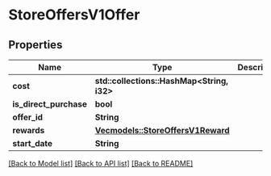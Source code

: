 # StoreOffersV1Offer

## Properties

Name | Type | Description | Notes
------------ | ------------- | ------------- | -------------
**cost** | **std::collections::HashMap<String, i32>** |  | 
**is_direct_purchase** | **bool** |  | 
**offer_id** | **String** |  | 
**rewards** | [**Vec<models::StoreOffersV1Reward>**](StoreOffersV1Reward.md) |  | 
**start_date** | **String** |  | 

[[Back to Model list]](../README.md#documentation-for-models) [[Back to API list]](../README.md#documentation-for-api-endpoints) [[Back to README]](../README.md)


